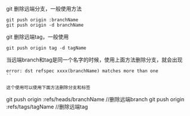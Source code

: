 git 删除远端分支，一般使用方法

```
git push origin :branchName
git push origin -d branchName
```

git 删除远端tag，一般使用

```
git push origin tag -d tagName
```

当远端branch和tag是同一个名字的时候，使用上面方法删除分支，就会出现

```
error: dst refspec xxxx(branchName) matches more than one
``

这个使用可以使用下面方法删除分支和标签

```
git push origin :refs/heads/branchName    //删除远端branch
git push origin :refs/tags/tagName        //删除远端tag
```